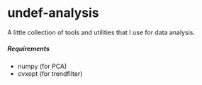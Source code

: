 # undef-analysis
A little collection of tools and utilities that I use for data analysis.

##### Requirements
 - numpy (for PCA)
 - cvxopt (for trendfilter)
